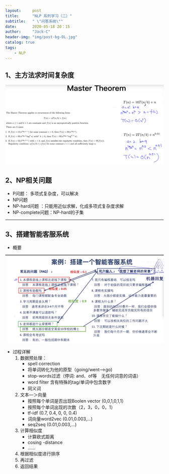 ```yaml
---
layout:     post
title:      "NLP 系列学习（二）"
subtitle:   " \"问答系统\""
date:       2020-05-18 20：15
author:     "Jack-C"
header-img: "img/post-bg-DL.jpg"
catalog: true
tags:
    - NLP
---
```


## 1、主方法求时间复杂度



![1589778860227](../_post_assets/1589778860227.png)

## 2、NP相关问题

- P问题： 多项式复杂度，可以解决
- NP问题
- NP-hard问题 ：只能用近似求解，化成多项式复杂度求解
- NP-complete问题：NP-hard的子集





------

## 3、搭建智能客服系统

- 概要

![1589780864288](../_post_assets/1589780864288.png)

- 过程详解
  1. 数据预处理：
     - spell correction
     - 将单词转化为他的原型（going/went-->go)
     - stop-words过滤（停词: and、of等　无任何词意的词语）
     - word filter 含有特殊的tag/单词中包含数字
     - 同义词
  2. 文本—＞向量
     - 按照每个单词是否出现Boolen vector (0,0,1,0,1,1）
     -  按照每个单词出现的次数（2，3，0，0，1）
     - tf-idf (0.7, 0.4, 0, 0, 0.4)
     - 词向量word2vec  (0.01,0.003,...)
     - seq2seq  (0.01,0.003,...)
  3. 计算相似度
     - 计算欧式距离
     - cosing -distance
     - ……
  4. 根据相似度进行排序
  5. 再过滤
  6. 返回结果